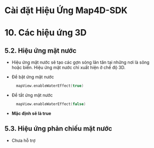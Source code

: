 # Cài đặt Hiệu Ứng Map4D-SDK

# 10. Các hiệu ứng 3D

## 5.2. Hiệu ứng mặt nước
  - Hiệu ứng mặt nước sẽ tạo các gợn sóng lăn tăn tại những nơi là sông hoặc biển. Hiệu ứng mặt nước chỉ xuất hiện ở chế độ 3D.

  - Để bật ứng mặt nước
    ```swift
      mapView.enableWaterEffect(true)
    ```
    
  - Để tắt ứng mặt nước
    ```swift
      mapView.enableWaterEffect(false)
    ```
  - **Mặc định sẽ là true** 

## 5.3. Hiệu ứng phản chiếu mặt nước
  - Chưa hỗ trợ